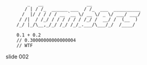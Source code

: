             _   __                __
           / | / /_  ______ ___  / /_  ___  __________
          /  |/ / / / / __ `__ \/ __ \/ _ \/ ___/ ___/
         / /|  / /_/ / / / / / / /_/ /  __/ /  (__  )
        /_/ |_/\__,_/_/ /_/ /_/_.___/\___/_/  /____/

        0.1 + 0.2
        // 0.30000000000000004
        // WTF
















































































slide 002
